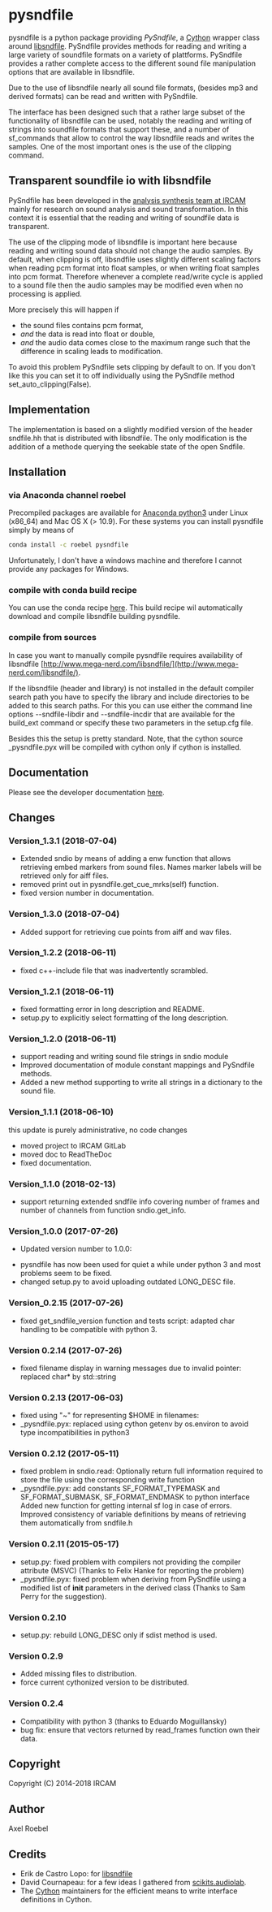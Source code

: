 # pysndfile

pysndfile is a python package providing *PySndfile*, a [Cython](http://cython.org/) wrapper class around [libsndfile](http://www.mega-nerd.com/libsndfile/). PySndfile provides methods for reading and writing a large variety of soundfile formats on a variety of plattforms. PySndfile provides a rather complete access to the different sound file manipulation options that are available in libsndfile.

Due to the use of libsndfile nearly all sound file formats, (besides mp3 and derived formats) can be read and written with PySndfile.

The interface has been designed such that a rather large subset of the functionality of libsndfile can be used, notably the reading and writing of strings into soundfile formats that support these, and a number of sf_commands that allow to control the way libsndfile reads and writes the samples. One of the most important ones is the use of the clipping command.

## Transparent soundfile io with libsndfile

PySndfile has been developed in the  [analysis synthesis team at IRCAM](http://anasynth.ircam.fr/home/english) mainly for research on sound analysis and sound transformation. In this context it is essential that the reading and writing of soundfile data is transparent. 

The use of the clipping mode of libsndfile is important here because  reading and writing sound data should not change the audio samples. By default, when clipping is off, libsndfile uses slightly different scaling factors when reading pcm format into float samples, or when writing float samples into pcm format. Therefore whenever a complete read/write cycle is applied to a sound file then the audio samples may be modified even when no processing is applied. 

More precisely this will happen if 

 * the sound files contains pcm format, 
 * *and* the data is read into float or double,
 * *and* the audio data comes close to the maximum range such that the difference in scaling leads to modification.

To avoid this problem PySndfile sets clipping by default to on. If you don't like this you can set it to off individually using the PySndfile method set_auto_clipping(False).

## Implementation

The implementation is based on a slightly modified version of the header sndfile.hh that is distributed with libsndfile. The only modification is the addition of a methode querying the seekable state of the open Sndfile.

## Installation

### via Anaconda channel roebel

Precompiled packages are available for [Anaconda python3](https://anaconda.org/roebel/pysndfile) under
Linux (x86_64) and Mac OS X (> 10.9). For these systems you can install pysndfile
simply by means of

```bash
conda install -c roebel pysndfile
```

Unfortunately, I don't have a windows machine and therefore I cannot provide any packages for 
Windows.

### compile with conda build recipe

You can use the conda recipe [here](https://github.com/roebel/conda_packages).
This build recipe wil automatically download and compile libsndfile building pysndfile. 

### compile from sources

In case you want to manually compile
pysndfile requires availability of libsndfile [http://www.mega-nerd.com/libsndfile/](http://www.mega-nerd.com/libsndfile/).

If the libsndfile (header and library) is not installed in the default compiler search path you have to
specify the library and include directories to be added to this search paths. For this you can use either the
command line options --sndfile-libdir and --sndfile-incdir that are available for the build_ext command
or specify these two parameters in the setup.cfg file.

Besides this the setup is pretty standard. Note, that the cython source _pysndfile.pyx will be compiled with cython only if cython is installed.


## Documentation

Please see the developer documentation [here](https://pysndfile.readthedocs.io/en/latest/modules.html).

## Changes

### Version_1.3.1 (2018-07-04)

 * Extended sndio by means of adding a enw function that allows retrieving embed markers
   from sound files. Names marker labels will be retrieved only for aiff files.
 * removed print out in pysndfile.get_cue_mrks(self) function.
 * fixed version number in documentation.

### Version_1.3.0 (2018-07-04)

 * Added support for retrieving cue points from aiff and wav files.

### Version_1.2.2 (2018-06-11)

 * fixed c++-include file that was inadvertently scrambled.

### Version_1.2.1 (2018-06-11)

 * fixed formatting error in long description and README.
 * setup.py to explicitly select formatting of the long description.
 
### Version_1.2.0 (2018-06-11)

 * support reading and writing sound file strings in sndio module
 * Improved documentation of module constant mappings and PySndfile methods.
 * Added a new method supporting to write all strings in a dictionary to the sound file.

### Version_1.1.1 (2018-06-10)

this update is purely administrative, no code changes
 
 * moved project to IRCAM GitLab
 * moved doc to ReadTheDoc
 * fixed documentation.

### Version_1.1.0 (2018-02-13)

 * support returning extended sndfile info covering number of frames and number of channels 
   from function sndio.get_info.
 
### Version_1.0.0 (2017-07-26)

 * Updated version number to 1.0.0:
  - pysndfile has now been used for quiet a while under python 3 and most problems seem to be fixed.
  - changed setup.py to avoid uploading outdated LONG_DESC file.
  
### Version_0.2.15 (2017-07-26)

 * fixed get_sndfile_version function and tests script:
	adapted char handling to be compatible with python 3.

### Version 0.2.14 (2017-07-26)

 * fixed filename display in warning messages due to invalid pointer:
    replaced char* by std::string

### Version 0.2.13 (2017-06-03) 

 * fixed using "~" for representing $HOME in filenames:
 * _pysndfile.pyx: replaced using cython getenv by os.environ to avoid
    type incompatibilities in python3 

### Version 0.2.12 (2017-05-11) 

 * fixed problem in sndio.read:
  Optionally return full information required to store the file using the corresponding write function
 * _pysndfile.pyx:
  add constants SF_FORMAT_TYPEMASK and SF_FORMAT_SUBMASK, SF_FORMAT_ENDMASK to python interface
  Added new function for getting internal sf log in case of errors.
  Improved consistency of variable definitions by means of retrieving them automatically from sndfile.h

### Version 0.2.11 (2015-05-17) 
    
 * setup.py: fixed problem with compilers not providing the compiler attribute (MSVC) (Thanks to Felix Hanke for reporting the problem)
 * _pysndfile.pyx: fixed problem when deriving from PySndfile using a modified list of __init__ parameters in the derived class
     (Thanks to Sam Perry for the suggestion).

### Version 0.2.10

 * setup.py: rebuild LONG_DESC only if sdist method is used.

### Version 0.2.9 

 * Added missing files to distribution.
 * force current cythonized version to be distributed.

### Version 0.2.4 
 
 * Compatibility with python 3 (thanks to Eduardo Moguillansky)
 * bug fix: ensure that vectors returned by read_frames function own their data.

## Copyright

Copyright (C) 2014-2018 IRCAM

## Author

Axel Roebel

## Credits

 * Erik de Castro Lopo: for [libsndfile](http://www.mega-nerd.com/libsndfile/)
 * David Cournapeau: for a few ideas I gathered from [scikits.audiolab](http://cournape.github.io/audiolab/).
 * The [Cython](http://cython.org) maintainers for the efficient means to write interface definitions in Cython.
